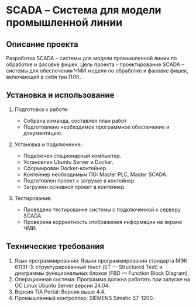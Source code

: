 # SCADA – Система для модели промышленной линии

## Описание проекта

Разработка SCADA – системы для модели промышленной линии по обработке и фасовке фишек. Цель проекта - проектирование SCADA – системы для обеспечения ЧМИ модели по обработке и фасовке фишек, включающей в себя три ПЛК.

## Установка и использование

1. Подготовка к работе:
   - Собрана команда, составлен план работ
   - Подготовлено необходимое программное обеспечение и документацию.

2. Установка и подключение:
   - Подключен стационарный компьютер.
   - Установлен Ubuntu Server и Docker.
   - Сформирован Docker-контейнер.
   - Контейнер необходимым ПО: Master PLC, Master SCADA.
   - Подготовлен проект к загрузке в контейнер.
   - Загружен основной проект в контейнер.

3. Тестирование:
   - Проведено тестирование системы с подключенной к серверу SCADA.
   - Проверена корректность отображения информации на экране ЧМИ.

## Технические требования

1. Язык программирования: Языки программирования стандарта МЭК 61131-3: структурированный текст (ST — Structured Text) и диаграммы функциональных блоков (FBD — Function Block Diagram).
2. Операционная система: Программа должна работать при запуске на ОС Linux Ubuntu Server версии 24.04.
3. Версия TIA Portal: Версия выше 4.4.
4. Промышленный контроллер: SIEMENS Simatic S7-1200.